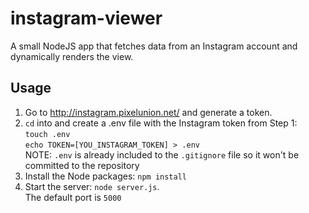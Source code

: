 # instagram-viewer

A small NodeJS app that fetches data from an Instagram account and dynamically renders the view.

## Usage

1. Go to http://instagram.pixelunion.net/ and generate a token.
2. ```cd``` into and create a .env file with the Instagram token from Step 1:  
  ``` touch .env ```  
  ``` echo TOKEN=[YOU_INSTAGRAM_TOKEN] > .env ```  
  NOTE: ```.env``` is already included to the ```.gitignore``` file so it won't be committed to the repository
3. Install the Node packages: ```npm install```
4. Start the server: ```node server.js```.  
  The default port is ```5000```
